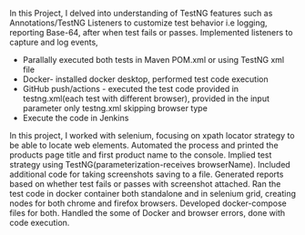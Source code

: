 In this Project, I delved into understanding of TestNG features such as Annotations/TestNG Listeners to customize test behavior i.e logging, reporting Base-64, after when test fails or passes. Implemented listeners to capture and log events,
- Parallally executed both tests in Maven POM.xml or using TestNG xml file
- Docker- installed docker desktop, performed test code execution
- GitHub push/actions - executed the test code provided in testng.xml(each test with different browser), provided in the input parameter only testng.xml skipping browser type
- Execute the code in Jenkins

In this project, I worked with selenium, focusing on xpath locator strategy to be able to locate web elements. Automated the process and printed the products page title and first product name to the console.
Implied test strategy using TestNG(parameterization-receives browserName). 
Included additional code for taking screenshots saving to a file. 
Generated reports based on whether test fails or passes with screenshot attached.
Ran the test code in docker container both standalone and in selenium grid, creating nodes for both chrome and firefox browsers. Developed docker-compose files for both.
Handled the some of Docker and browser errors, done with code execution.


